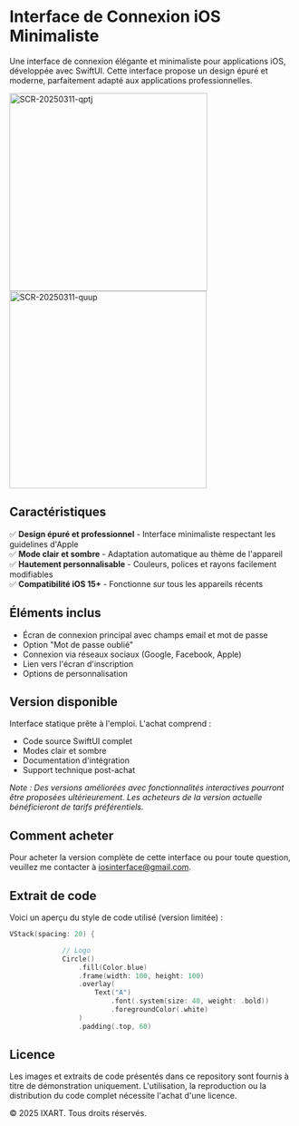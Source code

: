 # Interface de Connexion iOS Minimaliste

Une interface de connexion élégante et minimaliste pour applications iOS, développée avec SwiftUI. Cette interface propose un design épuré et moderne, parfaitement adapté aux applications professionnelles.

<img width="349" alt="SCR-20250311-qptj" src="https://github.com/user-attachments/assets/98b1f85e-8911-4908-856e-79e55a4b3156" />
<img width="348" alt="SCR-20250311-quup" src="https://github.com/user-attachments/assets/e5eefac3-a791-4c71-9f49-9d6b86285fff" />


## Caractéristiques

✅ **Design épuré et professionnel** - Interface minimaliste respectant les guidelines d'Apple  
✅ **Mode clair et sombre** - Adaptation automatique au thème de l'appareil  
✅ **Hautement personnalisable** - Couleurs, polices et rayons facilement modifiables  
✅ **Compatibilité iOS 15+** - Fonctionne sur tous les appareils récents

## Éléments inclus

- Écran de connexion principal avec champs email et mot de passe
- Option "Mot de passe oublié"
- Connexion via réseaux sociaux (Google, Facebook, Apple)
- Lien vers l'écran d'inscription
- Options de personnalisation


## Version disponible
Interface statique prête à l'emploi. L'achat comprend :
- Code source SwiftUI complet
- Modes clair et sombre
- Documentation d'intégration
- Support technique post-achat

*Note : Des versions améliorées avec fonctionnalités interactives pourront être proposées ultérieurement. Les acheteurs de la version actuelle bénéficieront de tarifs préférentiels.*

## Comment acheter

Pour acheter la version complète de cette interface ou pour toute question, veuillez me contacter à iosinterface@gmail.com.


## Extrait de code

Voici un aperçu du style de code utilisé (version limitée) :

```swift
VStack(spacing: 20) {

             // Logo
             Circle()
                 .fill(Color.blue)
                 .frame(width: 100, height: 100)
                 .overlay(
                     Text("A")
                         .font(.system(size: 40, weight: .bold))
                         .foregroundColor(.white)
                 )
                 .padding(.top, 60)
```

## Licence

Les images et extraits de code présentés dans ce repository sont fournis à titre de démonstration uniquement. L'utilisation, la reproduction ou la distribution du code complet nécessite l'achat d'une licence.

© 2025 IXART. Tous droits réservés.
                               




